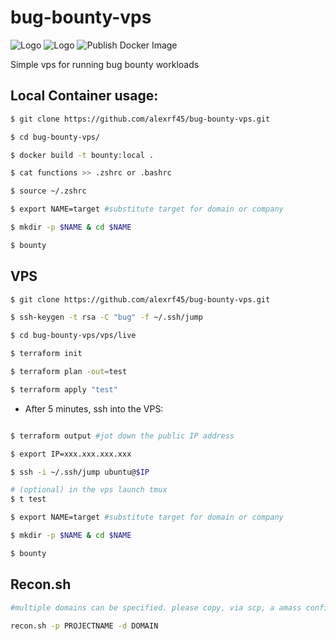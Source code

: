 # bug-bounty-vps

![Logo](https://img.shields.io/docker/image-size/fonalex45/bounty?style=flat)
![Logo](https://img.shields.io/docker/pulls/fonalex45/bounty?style=flat)
![Publish Docker Image](https://github.com/alexrf45/bug-bounty-vps/actions/workflows/dockerhub.yml/badge.svg?branch=main)

Simple vps for running bug bounty workloads

## Local Container usage:

```bash
$ git clone https://github.com/alexrf45/bug-bounty-vps.git

$ cd bug-bounty-vps/

$ docker build -t bounty:local .

$ cat functions >> .zshrc or .bashrc

$ source ~/.zshrc

$ export NAME=target #substitute target for domain or company

$ mkdir -p $NAME & cd $NAME

$ bounty

```

## VPS

```bash
$ git clone https://github.com/alexrf45/bug-bounty-vps.git

$ ssh-keygen -t rsa -C "bug" -f ~/.ssh/jump

$ cd bug-bounty-vps/vps/live

$ terraform init

$ terraform plan -out=test

$ terraform apply "test"

```

- After 5 minutes, ssh into the VPS: 

```bash

$ terraform output #jot down the public IP address

$ export IP=xxx.xxx.xxx.xxx

$ ssh -i ~/.ssh/jump ubuntu@$IP

# (optional) in the vps launch tmux
$ t test

$ export NAME=target #substitute target for domain or company

$ mkdir -p $NAME & cd $NAME

$ bounty

```
## Recon.sh

```bash
#multiple domains can be specified. please copy, via scp, a amass config.ini w/ api keys to the vps before running

recon.sh -p PROJECTNAME -d DOMAIN
```
